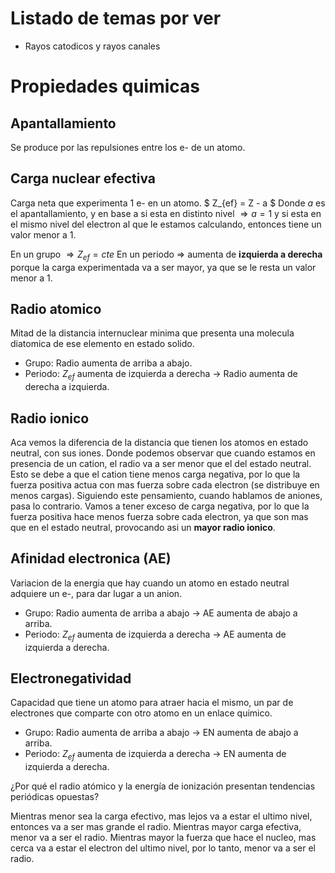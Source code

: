 # Listado de temas por ver

* Rayos catodicos y rayos canales

# Propiedades quimicas

## Apantallamiento 

Se produce por las repulsiones entre los e- de un atomo.

## Carga nuclear efectiva

Carga neta que experimenta 1 e- en un atomo.
$ Z_{ef} = Z - a $
Donde $a$ es el apantallamiento, y en base a si esta en distinto nivel $\Longrightarrow a = 1$ y si esta en el mismo nivel del electron al que le estamos calculando, entonces tiene un valor menor a 1.

En un grupo $\Longrightarrow Z_{ef} = cte$
En un periodo $\Longrightarrow$ aumenta de **izquierda a derecha** porque la carga experimentada va a ser mayor, ya que se le resta un valor menor a 1.

## Radio atomico

Mitad de la distancia internuclear minima que presenta una molecula diatomica de ese elemento en estado solido. 

* Grupo: Radio aumenta de arriba a abajo.
* Periodo: $Z_{ef}$ aumenta de izquierda a derecha $\rightarrow$ Radio aumenta de derecha a izquierda.

## Radio ionico

Aca vemos la diferencia de la distancia que tienen los atomos en estado neutral, con sus iones. Donde podemos observar que cuando estamos en presencia de un cation, el radio va a ser menor que el del estado neutral. Esto se debe a que el cation tiene menos carga negativa, por lo que la fuerza positiva actua con mas fuerza sobre cada electron (se distribuye en menos cargas).
Siguiendo este pensamiento, cuando hablamos de aniones, pasa lo contrario. Vamos a tener exceso de carga negativa, por lo que la fuerza positiva hace menos fuerza sobre cada electron, ya que son mas que en el estado neutral, provocando asi un **mayor radio ionico**.

## Afinidad electronica (AE)

Variacion de la energia que hay cuando un atomo en estado neutral adquiere un e-, para dar lugar a un anion.

* Grupo: Radio aumenta de arriba a abajo $\rightarrow$ AE aumenta de abajo a arriba.
* Periodo: $Z_{ef}$ aumenta de izquierda a derecha $\rightarrow$ AE aumenta de izquierda a derecha.

## Electronegatividad

Capacidad que tiene un atomo para atraer hacia el mismo, un par de electrones que comparte con otro atomo en un enlace quimico.

* Grupo: Radio aumenta de arriba a abajo $\rightarrow$ EN aumenta de abajo a arriba.
* Periodo: $Z_{ef}$ aumenta de izquierda a derecha $\rightarrow$ EN aumenta de izquierda a derecha.

¿Por qué el radio atómico y la energía de ionización presentan tendencias periódicas opuestas?

Mientras menor sea la carga efectivo, mas lejos va a estar el ultimo nivel, entonces va a ser mas grande el radio. Mientras mayor carga efectiva, menor va a ser el radio.
Mientras mayor la fuerza que hace el nucleo, mas cerca va a estar el electron del ultimo nivel, por lo tanto, menor va a ser el radio.
